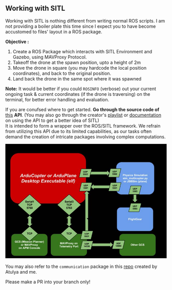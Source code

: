 ## Working with SITL
Working with SITL is nothing different from writing normal ROS scripts. I am not providing a boiler plate this time since I expect you to have become accustomed to files' layout in a ROS package.<br>

**Objective :** 
1. Create a ROS Package which interacts with SITL Environment and Gazebo, using MAVProxy Protocol. 
2. Takeoff the drone at the spawn position, upto a height of 2m
3. Move the drone in square (you may hardcode the local position coordinates), and back to the original position.
4. Land back the drone in the same spot where it was spawned

**Note:** It would be better if you could ``ROSINFO`` (verbose) out your current ongoing task & current coordinates (if the drone is traversing) on the terminal, for better error handling and evaluation.

If you are conufsed where to get started. **Go through the source code of** [this](https://github.com/Intelligent-Quads/iq_gnc) **API**. (You may also go through the creator's [playlist](https://github.com/Intelligent-Quads/iq_tutorials/blob/master/README.md) or [documentation](https://github.com/Intelligent-Quads/iq_gnc/blob/master/docs/py_gnc_functions.md) on using the API to get a better idea of SITL) <br>It is intended to form a wrapper over the ROS/SITL framework. We refrain from utilizing this API due to its limited capabilities, as our tasks often demand the creation of intricate packages involving complex computations.

<img src = "ArdupilotSoftwareintheLoopSITL.jpg"></img>

You may also refer to the ``communication`` package in this [repo](https://github.com/pulak-gautam/Object-Detection-via-ROS-Darknet/tree/master/communication) created by Atulya and me.

Please make a PR into your branch only!